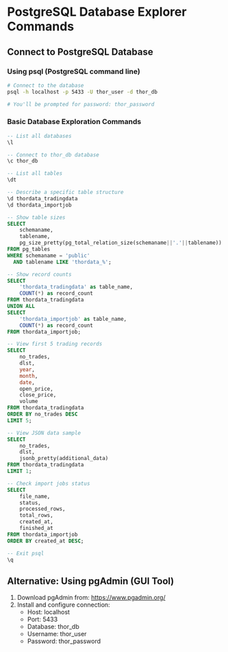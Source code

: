 # PostgreSQL Database Explorer Commands

## Connect to PostgreSQL Database

### Using psql (PostgreSQL command line)
```bash
# Connect to the database
psql -h localhost -p 5433 -U thor_user -d thor_db

# You'll be prompted for password: thor_password
```

### Basic Database Exploration Commands

```sql
-- List all databases
\l

-- Connect to thor_db database
\c thor_db

-- List all tables
\dt

-- Describe a specific table structure
\d thordata_tradingdata
\d thordata_importjob

-- Show table sizes
SELECT 
    schemaname,
    tablename,
    pg_size_pretty(pg_total_relation_size(schemaname||'.'||tablename)) as size
FROM pg_tables 
WHERE schemaname = 'public' 
  AND tablename LIKE 'thordata_%';

-- Show record counts
SELECT 
    'thordata_tradingdata' as table_name,
    COUNT(*) as record_count
FROM thordata_tradingdata
UNION ALL
SELECT 
    'thordata_importjob' as table_name,
    COUNT(*) as record_count
FROM thordata_importjob;

-- View first 5 trading records
SELECT 
    no_trades, 
    dlst, 
    year, 
    month, 
    date, 
    open_price, 
    close_price, 
    volume
FROM thordata_tradingdata 
ORDER BY no_trades DESC 
LIMIT 5;

-- View JSON data sample
SELECT 
    no_trades,
    dlst,
    jsonb_pretty(additional_data) 
FROM thordata_tradingdata 
LIMIT 1;

-- Check import jobs status
SELECT 
    file_name,
    status,
    processed_rows,
    total_rows,
    created_at,
    finished_at
FROM thordata_importjob
ORDER BY created_at DESC;

-- Exit psql
\q
```

## Alternative: Using pgAdmin (GUI Tool)
1. Download pgAdmin from: https://www.pgadmin.org/
2. Install and configure connection:
   - Host: localhost
   - Port: 5433
   - Database: thor_db
   - Username: thor_user
   - Password: thor_password